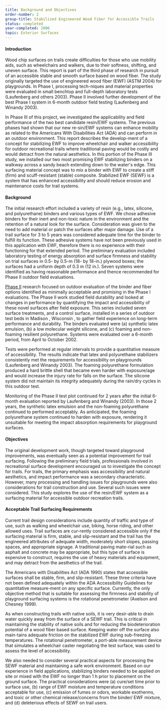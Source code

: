 ```yaml
---
title: Background and Objectives
order-number: 2
group-title: Stabilized Engineered Wood Fiber for Accessible Trails
status: completed
year-completed: 2006
topic: Exterior Surfaces
---
```


#### Introduction

Wood chip surfaces on trails create difficulties for those who use mobility aids, such as wheelchairs and walkers, due to their softness, shifting, and uneven surface. This report is part of the third phase of research in pursuit of an accessible stable and smooth surface based on wood fiber. The study originally targeted the use of engineered wood fiber (EWF) (ASTM 2004) for playgrounds. In Phase I, processing tech-niques and material properties were evaluated in small benchtop and full-depth laboratory tests (Laufenberg and others 2003). Phase II involved further development of the best Phase I system in 6-month outdoor field testing (Laufenberg and Winandy 2003).

In Phase III of this project, we investigated the applicability and field performance of the two best candidate resin/EWF systems. The previous phases had shown that our new re-sin/EWF systems can enhance mobility as related to the Americans With Disabilities Act (ADA) and can perform in an outdoor environment. This report describes the develop-ment of a concept for stabilizing EWF to improve wheelchair and walker accessibility for outdoor recreational trails where traditional paving would be costly and would detract from the natural aesthetics. In this portion of the Phase III study, we installed our two most promising EWF stabilizing binders on a walkway across a sandy beach extending down to the water's edge. This surfacing material concept was to mix a binder with EWF to create a stiff (firm) and scuff-resistant (stable) composite. Stabilized EWF (SEWF) is a system that has enhanced accessibility and should reduce erosion and maintenance costs for trail systems.

#### Background

The initial research effort included a variety of resin (e.g., latex, silicone, and polyurethane) binders and various types of EWF. We chose adhesive binders for their inert and non-toxic nature in the environment and the retention of a natural look for the surface. Consideration was given to the need to add material or patch the surfaces after major damage. Use of a trail surface for 3 to 5 years was considered adequate time for the binder to fulfill its function. These adhesive systems have not been previously used in this application with EWF, therefore there is no experience with their functioning for that extended period. The preliminary evaluation included laboratory testing of energy absorption and surface firmness and stability on trial surfaces in 0.5- by 0.5-m (18- by 18-in.) plywood boxes; the surfaces had a uniform depth of 0.3 m (12 in.). Seven systems were identified as having reasonable performance and thence recommended for Phase II outdoor field evaluations.

[Phase II](https://www.access-board.gov/report.htm) research focused on outdoor evaluation of the binder and fiber options identified as minimally acceptable and promising in the Phase I evaluations. The Phase II work studied field durability and looked at changes in performance by quantifying the impact and accessibility of these novel surfaces after field exposure. This series included seven surface treatments, and a control surface, installed in a series of outdoor test beds in Madison , Wisconsin , to gather field experience on long-term performance and durability. The binders evaluated were (a) synthetic latex emulsion, (b) a low molecular weight silicone, and (c) foaming and non-foaming resilient polyurethane. Systems were evaluated over a 6-month period, from April to October 2002.

Tests were performed at regular intervals to provide a quantitative measure of accessibility. The results indicate that latex and polyurethane stabilizers consistently met the requirements for accessibility on playgrounds (Laufenberg and Winandy 2003). The foaming polyurethane formulation produced a hard brittle shell that became even harder with exposure/age and would increase the injury rate for falls on the surface. The silicone system did not maintain its integrity adequately during the rain/dry cycles in this outdoor test.

Monitoring of the Phase II test plot continued for 2 years after the initial 6-month evaluation reported by Laufenberg and Winandy (2003). In those 2 years, the synthetic latex emulsion and the non-foaming polyurethane continued to performed acceptably. As anticipated, the foaming polyurethane system continued to harden with exposure, rendering it unsuitable for meeting the impact absorption requirements for playground surfaces.

#### Objectives

The original development work, though targeted toward playground improvements, was eventually seen as a potential improvement for trail surfacing. Following the preliminary field trials, professionals involved in recreational surface development encouraged us to investigate the concept for trails. For trails, the primary emphasis was accessibility and natural aesthetics, and impact performance was a secondary characteristic. However, many processing and handling issues for playgrounds were also considerations for trail construction and use. Several such issues were considered. This study explores the use of the resin/EWF system as a surfacing material for accessible outdoor recreation trails.

#### Acceptable Trail Surfacing Requirements

Current trail design considerations include quantity of traffic and type of use, such as walking and wheelchair use, biking, horse riding, and other allowed uses. Trail surfaces are cur-rently considered accessible only if the surfacing material is firm, stable, and slip-resistant and the trail has the engineered attributes of adequate width, moderately short slopes, passing spaces, and appropriate signage. A traditional paving mate-rial such as asphalt and concrete may be appropriate, but this type of surface is expensive to construct, requires the use of heavy materials and equipment, and may detract from the aesthetics of the trail.

The Americans with Disabilities Act (ADA 1990) states that accessible surfaces shall be stable, firm, and slip-resistant. These three criteria have not been defined adequately within the ADA Accessibility Guidelines for quantitative measure-ment on any specific surface. Currently, the only objective method that is suitable for assessing the firmness and stability of playground surfacing systems is the rotational penetrometer (Axelson and Chesney 1999).

As when constructing trails with native soils, it is very desir-able to drain water quickly away from the surface of a SEWF trail. This is critical in maintaining the stability of native soils and for reducing the biodeterioration potential of a wood fiber based surface. Keeping water off the surface also main-tains adequate friction on the stabilized EWF during sub-freezing temperatures. The rotational penetrometer, a port-able measurement device that simulates a wheelchair caster negotiating the test surface, was used to assess the level of accessibility.

We also needed to consider several practical aspects for processing the SEWF material and maintaining a safe work environment. Based on our experience in field applications, stabilizing binders needed to be applied on site or mixed with the EWF no longer than 1 h prior to placement on the ground surface. The practical considerations were (a) cure/set time prior to surface use, (b) range of EWF moisture and temperature conditions acceptable for use, (c) emission of fumes or odors, workable exotherms, and toxic or other chemical release/concerns from the binder/ EWF mixture, and (d) deleterious effects of SEWF on trail users.
